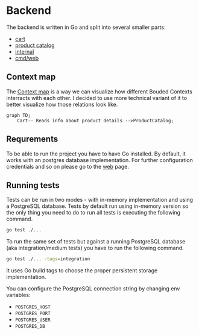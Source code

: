 # Backend

The backend is written in Go and split into several smaller parts:

* [cart](./cart)
* [product catalog](./productcatalog)
* [internal](./internal)
* [cmd/web](./cmd/web)

## Context map

The [Context map](https://www.infoq.com/articles/ddd-contextmapping/) is a way we can visualize how different Bouded Contexts interracts with each other. I decided to use more technical variant of it to better visualize how those relations look like.

```mermaid
graph TD;
    Cart-- Reads info about product details -->ProductCatalog;
```

## Requrements

To be able to run the project you have to have Go installed. By default, it works with an postgres database implementation. For further configuration credentials and so on please go to the [web](./cmd/web) page.

## Running tests

Tests can be run in two modes - with in-memory implementation and using a PostgreSQL database.
Tests by default run using in-memory version so the only thing you need to do to run all tests is executing the following command.

```sh
go test ./...
```

To run the same set of tests but against a running PostgreSQL database (aka integration/medium tests) you have to run the following command.

```sh
go test ./... -tags=integration
```

It uses Go build tags to choose the proper persistent storage implementation.

You can configure the PostgreSQL connection string by changing env variables:

 - `POSTGRES_HOST`
 - `POSTGRES_PORT`
 - `POSTGRES_USER`
 - `POSTGRES_DB`
